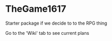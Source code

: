 # TheGame1617
Starter package if we decide to to the RPG thing

Go to the 'Wiki' tab to see current plans
